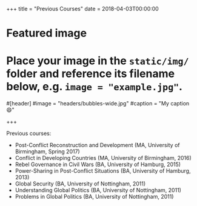 +++
title = "Previous Courses"
date = 2018-04-03T00:00:00

# Featured image
# Place your image in the `static/img/` folder and reference its filename below, e.g. `image = "example.jpg"`.
#[header]
#image = "headers/bubbles-wide.jpg"
#caption = "My caption :smile:"

+++

Previous courses:

- Post-Conflict Reconstruction and Development (MA, University of Birmingham, Spring 2017)
- Conflict in Developing Countries (MA, University of Birmingham, 2016)
- Rebel Governance in Civil Wars (BA, University of Hamburg, 2015)
- Power-Sharing in Post-Conflict Situations (BA, University of Hamburg, 2013)
- Global Security (BA, University of Nottingham, 2011)
- Understanding Global Politics (BA, University of Nottingham, 2011)
- Problems in Global Politics (BA, University of Nottingham, 2011)
